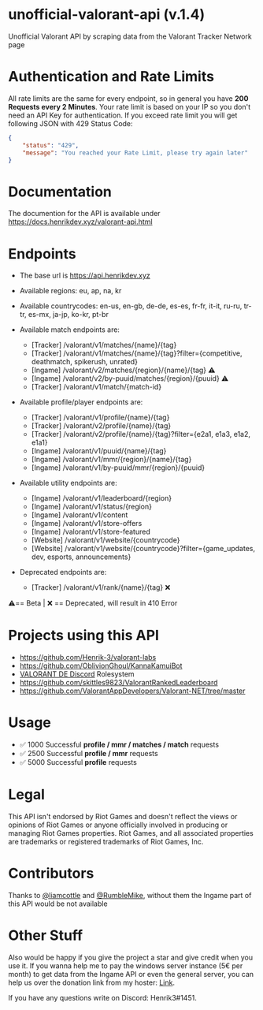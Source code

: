 # unofficial-valorant-api (v.1.4)
Unofficial Valorant API by scraping data from the Valorant Tracker Network page

# Authentication and Rate Limits
All rate limits are the same for every endpoint, so in general you have **200 Requests every 2 Minutes**. Your rate limit is based on your IP so you don't need an API Key for authentication.
If you exceed rate limit you will get following JSON with 429 Status Code:
```json
{
    "status": "429",
    "message": "You reached your Rate Limit, please try again later"
}
```
# Documentation
The documention for the API is available under https://docs.henrikdev.xyz/valorant-api.html

# Endpoints
- The base url is https://api.henrikdev.xyz
- Available regions: eu, ap, na, kr
- Available countrycodes: en-us, en-gb, de-de, es-es, fr-fr, it-it, ru-ru, tr-tr, es-mx, ja-jp, ko-kr, pt-br
- Available match endpoints are:

  - [Tracker] /valorant/v1/matches/{name}/{tag}
  - [Tracker] /valorant/v1/matches/{name}/{tag}?filter={competitive, deathmatch, spikerush, unrated}
  - [Ingame]  /valorant/v2/matches/{region}/{name}/{tag} ⚠️
  - [Ingame]  /valorant/v2/by-puuid/matches/{region}/{puuid} ⚠️
  - [Tracker] /valorant/v1/match/{match-id}
  
- Available profile/player endpoints are:

  - [Tracker] /valorant/v1/profile/{name}/{tag}
  - [Tracker] /valorant/v2/profile/{name}/{tag}
  - [Tracker] /valorant/v2/profile/{name}/{tag}?filter={e2a1, e1a3, e1a2, e1a1}
  - [Ingame]  /valorant/v1/puuid/{name}/{tag} 
  - [Ingame]  /valorant/v1/mmr/{region}/{name}/{tag} 
  - [Ingame]  /valorant/v1/by-puuid/mmr/{region}/{puuid}
  
- Available utility endpoints are:  
  
  - [Ingame]  /valorant/v1/leaderboard/{region}
  - [Ingame]  /valorant/v1/status/{region}
  - [Ingame]  /valorant/v1/content
  - [Ingame]  /valorant/v1/store-offers
  - [Ingame]  /valorant/v1/store-featured
  - [Website] /valorant/v1/website/{countrycode}
  - [Website] /valorant/v1/website/{countrycode}?filter={game_updates, dev, esports, announcements}
  
- Deprecated endpoints are:
  - [Tracker] /valorant/v1/rank/{name}/{tag} ❌

⚠️== Beta | ❌ == Deprecated, will result in 410 Error
  
# Projects using this API
- https://github.com/Henrik-3/valorant-labs
- https://github.com/OblivionGhoul/KannaKamuiBot
- [VALORANT DE Discord](https://discord.gg/invite/HCmvsEQ) Rolesystem
- https://github.com/skittles9823/ValorantRankedLeaderboard
- https://github.com/ValorantAppDevelopers/Valorant-NET/tree/master

# Usage
- ✅ 1000 Successful **profile / mmr / matches / match** requests
- ✅ 2500 Successful **profile / mmr** requests
- ✅ 5000 Successful **profile** requests

# Legal

This API isn't endorsed by Riot Games and doesn't reflect the views or opinions of Riot Games or anyone officially involved in producing or managing Riot Games properties. Riot Games, and all associated properties are trademarks or registered trademarks of Riot Games, Inc.

# Contributors
Thanks to [@liamcottle](https://github.com/liamcottle) and [@RumbleMike](https://github.com/RumbleMike), without them the Ingame part of this API would be not available

# Other Stuff
Also would be happy if you give the project a star and give credit when you use it. If you wanna help me to pay the windows server instance (5€ per month) to get data from the Ingame API or even the general server, you can help us over the donation link from my hoster: [Link](https://spenden.pp-h.eu/7cca1276-84ee-446f-9b07-47c668eaddfe).


If you have any questions write on Discord: Henrik3#1451. 
